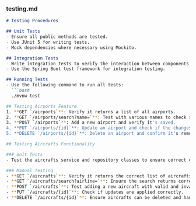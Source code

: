 ### testing.md

```markdown
# Testing Procedures

## Unit Tests
- Ensure all public methods are tested.
- Use JUnit 5 for writing tests.
- Mock dependencies where necessary using Mockito.

## Integration Tests
- Write integration tests to verify the interaction between components.
- Use the Spring Boot test framework for integration testing.

## Running Tests
- Use the following command to run all tests:
  ```bash
  ./mvnw test

## Testing Airports Feature
1. **GET `/airports`**: Verify it returns a list of all airports.
2. **GET `/airports/search?name=`**: Test with various names to check search functionality.
3. **POST `/airports`**: Add a new airport and verify it's saved.
4. **PUT `/airports/{id}`**: Update an airport and check if the changes are applied.
5. **DELETE `/airports/{id}`**: Delete an airport and confirm it's removed.

## Testing Aircrafts Functionality

### Unit Tests
- Test the aircrafts service and repository classes to ensure correct data handling.

### Manual Testing
- **GET `/aircrafts`**: Verify it returns the correct list of aircrafts.
- **GET `/aircrafts/search?airline=`**: Ensure the search returns correct results.
- **POST `/aircrafts`**: Test adding a new aircraft with valid and invalid data.
- **PUT `/aircrafts/{id}`**: Check if updates are applied correctly.
- **DELETE `/aircrafts/{id}`**: Ensure aircrafts can be deleted and handle cases where the ID does not exist.

